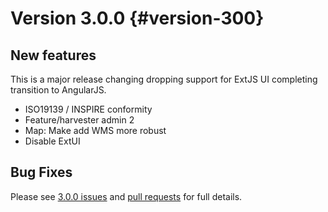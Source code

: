 # Version 3.0.0 {#version-300}

## New features

This is a major release changing dropping support for ExtJS UI completing transition to AngularJS.

* ISO19139 / INSPIRE conformity
* Feature/harvester admin 2
* Map: Make add WMS more robust
* Disable ExtUI

## Bug Fixes

Please see [3.0.0 issues](https://github.com/geonetwork/core-geonetwork/issues?page=2&q=is%3Aissue+milestone%3A3.0.0+is%3Aclosed) and [pull requests](https://github.com/geonetwork/core-geonetwork/pulls?q=milestone%3A3.0.0+is%3Aclosed+is%3Apr) for full details.
